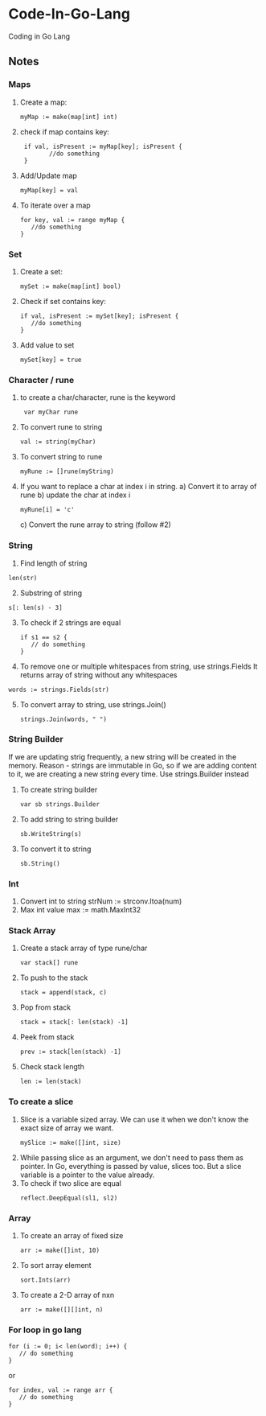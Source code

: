 # Code-In-Go-Lang
Coding in Go Lang

## Notes

### Maps
 1. Create a map:
    ``` 
    myMap := make(map[int] int)
    ```
 2. check if map contains key:
    ```
     if val, isPresent := myMap[key]; isPresent {
            //do something
     }
    ```
 3. Add/Update map
    ```
    myMap[key] = val
    ```
4. To iterate over a map
   ```
   for key, val := range myMap {
      //do something
   }
   ```

### Set
1. Create a set: 
   ```
   mySet := make(map[int] bool)
   ```

2. Check if set contains key: 
   ```
   if val, isPresent := mySet[key]; isPresent {
      //do something
   }
   ```
3. Add value to set
   ```
   mySet[key] = true
   ```

### Character / rune
1. to create a char/character, rune is the keyword
   ```
    var myChar rune
   ```
2. To convert rune to string
   ```
   val := string(myChar)
   ```
3. To convert string to rune
   ```
   myRune := []rune(myString)
   ```
4. If you want to replace a char at index i in string. 
   a) Convert it to array of rune
   b) update the char at index i
      ```
      myRune[i] = 'c'
      ```
   c) Convert the rune array to string (follow #2)

### String
1. Find length of string
  ```
  len(str)
  ```
2. Substring of string
  ```
  s[: len(s) - 3]
  ```
3. To check if 2 strings are equal
   ```
   if s1 == s2 {
      // do something
   }
   ```
4. To remove one or multiple whitespaces from string, use strings.Fields
   It returns array of string without any whitespaces
  ```
  words := strings.Fields(str)
  ```
5. To convert array to string, use strings.Join()
   ```
   strings.Join(words, " ")
   ```

### String Builder
If we are updating strig frequently, a new string will be created in the memory. 
Reason - strings are immutable in Go, so if we are adding content to it, we are creating a new string every time. 
Use strings.Builder instead
1. To create string builder
   ```
   var sb strings.Builder
   ```
2. To add string to string builder
   ```
   sb.WriteString(s)
   ```
3. To convert it to string
   ```
   sb.String()
   ```

### Int
1. Convert int to string
   strNum := strconv.Itoa(num)
2. Max int value
   max := math.MaxInt32

### Stack Array

1. Create a stack array of type rune/char
    ```
    var stack[] rune
    ```
2. To push to the stack
    ```
    stack = append(stack, c)
    ```
3. Pop from stack
    ```
    stack = stack[: len(stack) -1]
    ```
4. Peek from stack
   ```
   prev := stack[len(stack) -1]
   ```
5. Check stack length
   ```
   len := len(stack)
   ```


### To create a slice
1. Slice is a variable sized array. We can use it when we don't know the exact size of array we want. 
   ```
   mySlice := make([]int, size)
   ```
2. While passing slice as an argument, we don't need to pass them as pointer. In Go, everything is passed by value, slices too. But a slice variable is a pointer to the value already.  
3. To check if two slice are equal
   ```
   reflect.DeepEqual(sl1, sl2)
   ```

### Array
1. To create an array of fixed size
   ```
   arr := make([]int, 10)
   ```
2. To sort array element
   ```
   sort.Ints(arr)
   ```
3. To create a 2-D array of nxn
   ```
   arr := make([][]int, n)
   ```
### For loop in go lang

```
for (i := 0; i< len(word); i++) {
   // do something
}
```

or 

```
for index, val := range arr {
   // do something
}
```
    